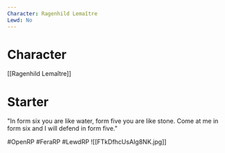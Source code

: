 ```yaml
---
Character: Ragenhild Lemaître
Lewd: No
---
```

# Character
[[Ragenhild Lemaître]]

# Starter
"In form six you are like water, form five you are like stone. Come at me in form six and I will defend in form five."
  

#OpenRP #FeraRP #LewdRP 
![[FTkDfhcUsAIg8NK.jpg]]